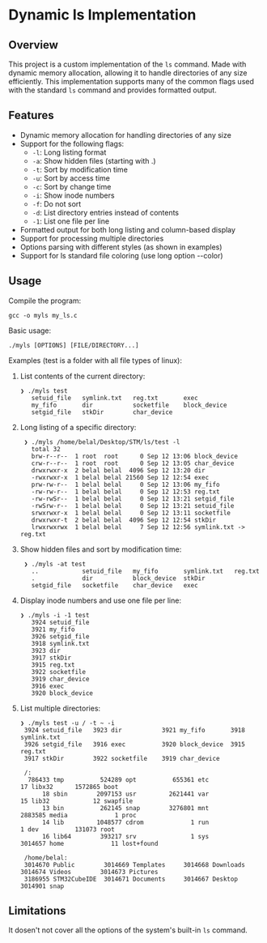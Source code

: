 # Dynamic ls Implementation

## Overview

This project is a custom implementation of the `ls` command. Made with dynamic memory allocation, allowing it to handle directories of any size efficiently. This implementation supports many of the common flags used with the standard `ls` command and provides formatted output.

## Features

- Dynamic memory allocation for handling directories of any size
- Support for the following flags:
  - `-l`: Long listing format
  - `-a`: Show hidden files (starting with .)
  - `-t`: Sort by modification time
  - `-u`: Sort by access time
  - `-c`: Sort by change time
  - `-i`: Show inode numbers
  - `-f`: Do not sort
  - `-d`: List directory entries instead of contents
  - `-1`: List one file per line
- Formatted output for both long listing and column-based display
- Support for processing multiple directories
- Options parsing with different styles (as shown in examples)
- Support for ls standard file coloring (use long option --color)


## Usage

Compile the program:

   ```
   gcc -o myls my_ls.c
   ```

Basic usage:

```
./myls [OPTIONS] [FILE/DIRECTORY...]
```

Examples (test is a folder with all file types of linux): 

1. List contents of the current directory:
   ``` 
   ❯ ./myls test
      setuid_file   symlink.txt   reg.txt       exec          
      my_fifo       dir           socketfile    block_device  
      setgid_file   stkDir        char_device  
   ```

2. Long listing of a specific directory:

   ``` 
    ❯ ./myls /home/belal/Desktop/STM/ls/test -l
      total 32
      brw-r--r--  1 root  root      0 Sep 12 13:06 block_device
      crw-r--r--  1 root  root      0 Sep 12 13:05 char_device
      drwxrwxr-x  2 belal belal  4096 Sep 12 13:20 dir
      -rwxrwxr-x  1 belal belal 21560 Sep 12 12:54 exec
      prw-rw-r--  1 belal belal     0 Sep 12 13:06 my_fifo
      -rw-rw-r--  1 belal belal     0 Sep 12 12:53 reg.txt
      -rw-rwSr--  1 belal belal     0 Sep 12 13:21 setgid_file
      -rwSrw-r--  1 belal belal     0 Sep 12 13:21 setuid_file
      srwxrwxr-x  1 belal belal     0 Sep 12 13:11 socketfile
      drwxrwxr-t  2 belal belal  4096 Sep 12 12:54 stkDir
      lrwxrwxrwx  1 belal belal     7 Sep 12 12:56 symlink.txt -> reg.txt
   ```


3. Show hidden files and sort by modification time:
   ```
    ❯ ./myls -at test                          
      ..            setuid_file   my_fifo       symlink.txt   reg.txt       
      .             dir           block_device  stkDir        
      setgid_file   socketfile    char_device   exec   
   ```

4. Display inode numbers and use one file per line:
   ```
   ❯ ./myls -i -1 test  
      3924 setuid_file
      3921 my_fifo
      3926 setgid_file
      3918 symlink.txt
      3923 dir
      3917 stkDir
      3915 reg.txt
      3922 socketfile
      3919 char_device
      3916 exec
      3920 block_device
   ```

5. List multiple directories:
   ```
   ❯ ./myls test -u / -t ~ -i 
    3924 setuid_file   3923 dir           3921 my_fifo       3918 symlink.txt   
    3926 setgid_file   3916 exec          3920 block_device  3915 reg.txt       
    3917 stkDir        3922 socketfile    3919 char_device   
    
    /:
     786433 tmp          524289 opt          655361 etc              17 libx32      1572865 boot        
         18 sbin        2097153 usr         2621441 var              15 lib32            12 swapfile    
         13 bin          262145 snap        3276801 mnt         2883585 media             1 proc        
         14 lib         1048577 cdrom             1 run               1 dev          131073 root        
         16 lib64        393217 srv               1 sys         3014657 home             11 lost+found  
    
    /home/belal:
    3014670 Public        3014669 Templates     3014668 Downloads     3014674 Videos        3014673 Pictures      
    3186955 STM32CubeIDE  3014671 Documents     3014667 Desktop       3014901 snap   
   ```


## Limitations

It dosen't not cover all the options of the system's built-in `ls` command. 

